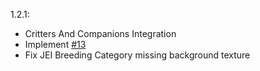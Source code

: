 1.2.1:
- Critters And Companions Integration
- Implement [#13](https://github.com/Christofmeg/JustEnoughBreeding/issues/13)
- Fix JEI Breeding Category missing background texture